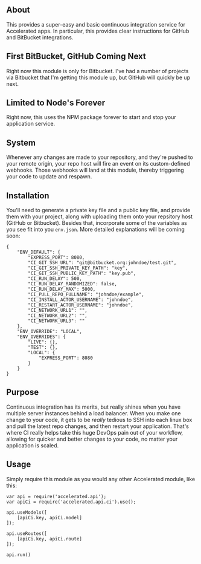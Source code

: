
## About
This provides a super-easy and basic continuous integration service for Accelerated apps. In particular, this provides clear instructions for GitHub and BitBucket integrations.

## First BitBucket, GitHub Coming Next
Right now this module is only for Bitbucket. I've had a number of projects via Bitbucket that I'm getting this module up, but GitHub will quickly be up next.

## Limited to Node's Forever
Right now, this uses the NPM package forever to start and stop your application service.

## System
Whenever any changes are made to your repository, and they're pushed to your remote origin, your repo host will fire an event on its custom-defined webhooks. Those webhooks will land at this module, thereby triggering your code to update and respawn.

## Installation
You'll need to generate a private key file and a public key file, and provide them with your project, along with uploading them onto your repsitory host (GitHub or Bitbucket). Besides that, incorporate some of the variables as you see fit into you ```env.json```. More detailed explanations will be coming soon:

```
{
	"ENV_DEFAULT": {	
		"EXPRESS_PORT": 8080,
		"CI_GIT_SSH_URL": "git@bitbucket.org:johndoe/test.git",
		"CI_GIT_SSH_PRIVATE_KEY_PATH": "key",
		"CI_GIT_SSH_PUBLIC_KEY_PATH": "key.pub",
		"CI_RUN_DELAY": 500,
		"CI_RUN_DELAY_RANDOMIZED": false,
		"CI_RUN_DELAY_MAX": 5000,
		"CI_PULL_REPO_FULLNAME": "johndoe/example",
		"CI_INSTALL_ACTOR_USERNAME": "johndoe",
		"CI_RESTART_ACTOR_USERNAME": "johndoe",
		"CI_NETWORK_URL1": "",
		"CI_NETWORK_URL2": "",
		"CI_NETWORK_URL3": ""
	},
	"ENV_OVERRIDE": "LOCAL",
	"ENV_OVERRIDES": {
		"LIVE": {},
		"TEST": {},
		"LOCAL": {
			"EXPRESS_PORT": 8080
		}
	}
}
```

## Purpose
Continuous integration has its merits, but really shines when you have multiple server instances behind a load balancer. When you make one change to your code, it gets to be _really_ tedious to SSH into each linux box and pull the latest repo changes, and then restart your application. That's where CI really helps take this huge DevOps pain out of your workflow, allowing for quicker and better changes to your code, no matter your application is scaled.

## Usage
Simply require this module as you would any other Accelerated module, like this:

```
var api = require('accelerated.api');
var apiCi = require('accelerated.api.ci').use();

api.useModels([
	[apiCi.key, apiCi.model]
]);

api.useRoutes([
	[apiCi.key, apiCi.route]
]);

api.run()
```
